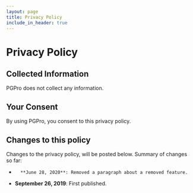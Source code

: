 ```yaml
---
layout: page
title: Privacy Policy
include_in_header: true
---
```


# Privacy Policy

## Collected Information

PGPro does not collect any information.

## Your Consent

By using PGPro, you consent to this privacy policy.

## Changes to this policy

Changes to the privacy policy, will be posted below. Summary of changes so far:

*		**June 28, 2020**: Removed a paragraph about a removed feature.
*   **September 26, 2019**: First published.
